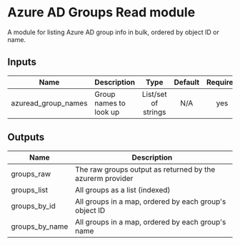 # Azure AD Groups Read module

A module for listing Azure AD group info in bulk, ordered by object ID or name.

## Inputs

| Name | Description | Type | Default | Required |
|------|-------------|:----:|:-----:|:-----:|
| azuread_group_names | Group names to look up | List/set of strings | N/A | yes |

## Outputs

| Name | Description |
|------|-------------|
| groups_raw | The raw groups output as returned by the azurerm provider |
| groups_list | All groups as a list (indexed) |
| groups_by_id | All groups in a map, ordered by each group's object ID |
| groups_by_name | All groups in a map, ordered by each group's name |
